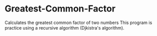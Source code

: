 # Greatest-Common-Factor
Calculates the greatest common factor of two numbers
This program is practice using a recursive algorithm (Djkistra's algorithm).
